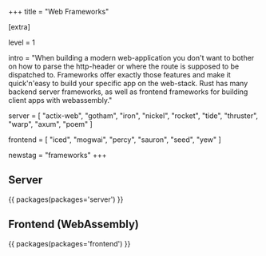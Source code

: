 +++
title = "Web Frameworks"

[extra]

level = 1

intro = "When building a modern web-application you don't want to bother on how to parse the http-header or where the route is supposed to be dispatched to. Frameworks offer exactly those features and make it quick'n'easy to build your specific app on the web-stack. Rust has many backend server frameworks, as well as frontend frameworks for building client apps with webassembly."

server = [
  "actix-web",
  "gotham",
  "iron",
  "nickel",
  "rocket",
  "tide",
  "thruster",
  "warp",
  "axum",
  "poem"
]

frontend = [
  "iced",
  "mogwai",
  "percy",
  "sauron",
  "seed",
  "yew"
]

newstag = "frameworks"
+++

<h2 id="server">Server</h2>

{{ packages(packages='server') }}

<h2 id="frontend">Frontend (WebAssembly)</h2>

{{ packages(packages='frontend') }}
